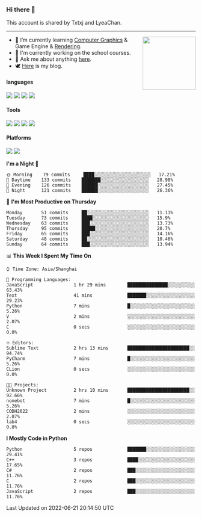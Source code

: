 ### Hi there 👋

This account is shared by Txtxj and LyeaChan.

---

<img align="right" height="141" src="https://github-readme-stats.vercel.app/api?username=txtxj&theme=tokyonight&show_icons=true&count_private=true">

- 🌱 I’m currently learning [Computer Graphics](https://github.com/txtxj/GAMES101) & Game Engine & [Rendering](https://github.com/txtxj/GAMES202).
- 🐶 I'm currently working on the school courses.
- 💬 Ask me about anything [here](https://github.com/txtxj/txtxj/issues).
- 🕊️ [Here](https://txtxj.top) is my blog.

#### languages

![](https://img.shields.io/badge/C++-00599C?logo=cplusplus&logoColor=fff)
![](https://img.shields.io/badge/Python-3e74a2?logo=python&logoColor=fff)
![](https://img.shields.io/badge/C%23-239120?logo=csharp&logoColor=fff)
![](https://img.shields.io/badge/C-A8B9CC?logo=c&logoColor=555)


#### Tools

![](https://img.shields.io/badge/JetBrains-000000?logo=jetbrains&logoColor=fff)
![](https://img.shields.io/badge/SublimeText_3-FF9800?logo=sublimetext&logoColor=fff)
![](https://img.shields.io/badge/UE_4-0E1128?logo=unrealengine&logoColor=fff)
![](https://img.shields.io/badge/unity-FFFFFF?logo=unity&logoColor=000)

#### Platforms

![](https://img.shields.io/badge/Ubuntu_20.04-E95420?logo=ubuntu&logoColor=fff)
![](https://img.shields.io/badge/Windows_10-0078D6?logo=windows&logoColor=fff)


<!--START_SECTION:waka-->
**I'm a Night 🦉** 

```text
🌞 Morning    79 commits     ████░░░░░░░░░░░░░░░░░░░░░   17.21% 
🌆 Daytime    133 commits    ███████░░░░░░░░░░░░░░░░░░   28.98% 
🌃 Evening    126 commits    ██████░░░░░░░░░░░░░░░░░░░   27.45% 
🌙 Night      121 commits    ██████░░░░░░░░░░░░░░░░░░░   26.36%

```
📅 **I'm Most Productive on Thursday** 

```text
Monday       51 commits     ██░░░░░░░░░░░░░░░░░░░░░░░   11.11% 
Tuesday      73 commits     ████░░░░░░░░░░░░░░░░░░░░░   15.9% 
Wednesday    63 commits     ███░░░░░░░░░░░░░░░░░░░░░░   13.73% 
Thursday     95 commits     █████░░░░░░░░░░░░░░░░░░░░   20.7% 
Friday       65 commits     ███░░░░░░░░░░░░░░░░░░░░░░   14.16% 
Saturday     48 commits     ██░░░░░░░░░░░░░░░░░░░░░░░   10.46% 
Sunday       64 commits     ███░░░░░░░░░░░░░░░░░░░░░░   13.94%

```


📊 **This Week I Spent My Time On** 

```text
⌚︎ Time Zone: Asia/Shanghai

💬 Programming Languages: 
JavaScript               1 hr 29 mins        ███████████████░░░░░░░░░░   63.43% 
Text                     41 mins             ███████░░░░░░░░░░░░░░░░░░   29.23% 
Python                   7 mins              █░░░░░░░░░░░░░░░░░░░░░░░░   5.26% 
V                        2 mins              ░░░░░░░░░░░░░░░░░░░░░░░░░   2.07% 
C                        0 secs              ░░░░░░░░░░░░░░░░░░░░░░░░░   0.0%

🔥 Editors: 
Sublime Text             2 hrs 13 mins       ███████████████████████░░   94.74% 
PyCharm                  7 mins              █░░░░░░░░░░░░░░░░░░░░░░░░   5.26% 
CLion                    0 secs              ░░░░░░░░░░░░░░░░░░░░░░░░░   0.0%

🐱‍💻 Projects: 
Unknown Project          2 hrs 10 mins       ███████████████████████░░   92.66% 
nonebot                  7 mins              █░░░░░░░░░░░░░░░░░░░░░░░░   5.26% 
CODH2022                 2 mins              ░░░░░░░░░░░░░░░░░░░░░░░░░   2.07% 
lab4                     0 secs              ░░░░░░░░░░░░░░░░░░░░░░░░░   0.0%

```

**I Mostly Code in Python** 

```text
Python                   5 repos             ███████░░░░░░░░░░░░░░░░░░   29.41% 
C++                      3 repos             ████░░░░░░░░░░░░░░░░░░░░░   17.65% 
C#                       2 repos             ███░░░░░░░░░░░░░░░░░░░░░░   11.76% 
C                        2 repos             ███░░░░░░░░░░░░░░░░░░░░░░   11.76% 
JavaScript               2 repos             ███░░░░░░░░░░░░░░░░░░░░░░   11.76%

```



 Last Updated on 2022-06-21 20:14:50 UTC
<!--END_SECTION:waka-->
